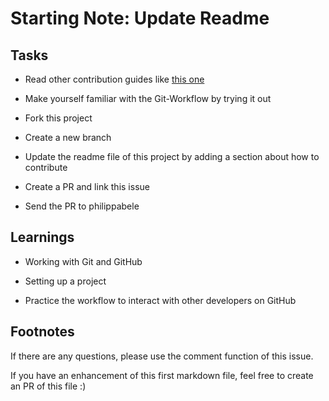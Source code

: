 # Starting Note: Update Readme

## Tasks

- Read other contribution guides like [this one](https://github.com/philippabele/nursing-home-volunteer/blob/main/CONTRIBUTING.md#getting-started)

- Make yourself familiar with the Git-Workflow by trying it out

- Fork this project
 
- Create a new branch

- Update the readme file of this project by adding a section about how to contribute

- Create a PR and link this issue

- Send the PR to philippabele

## Learnings

- Working with Git and GitHub

- Setting up a project

- Practice the workflow to interact with other developers on GitHub

## Footnotes

If there are any questions, please use the comment function of this issue.

If you have an enhancement of this first markdown file, feel free to create an PR of this file :)
